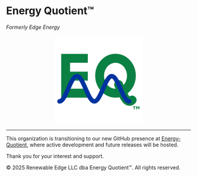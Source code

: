 # Energy Quotient™

*Formerly Edge Energy*

<p align="center">
  <a href="https://eq.systems">
    <img src="energy-quotient-logo.svg" alt="Energy Quotient Logo" width="240" />
  </a>
</p>

---

This organization is transitioning to our new GitHub presence at [Energy-Quotient](https://github.com/Energy-Quotient), where active development and future releases will be hosted.

Thank you for your interest and support.

© 2025 Renewable Edge LLC dba Energy Quotient™. All rights reserved.
